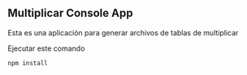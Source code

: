 ## Multiplicar Console App

Esta es una aplicación para generar archivos de tablas de multiplicar

Ejecutar este comando

```
npm install
```

